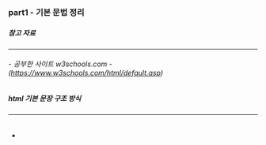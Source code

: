 ### part1 - 기본 문법 정리

##### 참고 자료
-----

###### - 공부한 사이트 w3schools.com - (https://www.w3schools.com/html/default.asp)


##### html 기본 문장 구조 방식
-----
- ###### <html><head><title><body>으로 진행되는 기본 문장 구조 방식이다

<img src ="https://user-images.githubusercontent.com/45492520/68174407-59179700-ffc1-11e9-9ba3-85385b9e6138.png" width=700></img>


##### html 제목
-----
- ###### 제목단은 h태그로 적용을 하며, `h1 ~ h6` 까지 적용이 가능하다

```
<h1>This is heading 1</h1>
<h2>This is heading 2</h2>
<h3>This is heading 3</h3>
```

##### html 단락
-----
- ###### `p`태그로 이용해 단락 정의함

```
<p>This is a paragraph.</p>
<p>This is another paragraph.</p>
```

##### html 링크
-----
- ###### `a`태그를 이용해 링크정의함

```
<a href="https://www.w3schools.com">This is a link</a>
```


##### html 버튼
-----
- ###### 뭐하는 놈인지는 다들 아실거고..

```
<button>Click me</button>
```


##### html 목록
-----
- ###### 목록은 `ul`(정렬되지 않은 / 글 머리 기호 목록) 또는 `ol`(순서 / 번호가 매겨진 목록) 태그와 `li` 태그 (목록 항목)로 정의함

```
<ul>
  <li>Coffee</li>
  <li>Tea</li>
  <li>Milk</li>
</ul>

<ol>
  <li>Coffee</li>
  <li>Tea</li>
  <li>Milk</li>
</ol>
```


##### html 이미지
-----
- ###### 이미지를 넣는 태그는 `img`태그로 정의가 되며 속성은 `src`으로 정의를 한다.
- ###### 너비와 높이의 속성을 두고 싶은 경우에는 `width`와 `height`속성을 적용을 한다.(자동적으로 픽셀로 적용이 됨)

```
<img src="img_girl.jpg" width="500" height="600">
```


##### html 스타일 속성
-----
- ###### `style` 속성은 색상, 글꼴, 크기 등과 같은 요소의 스타일을 지정하는데 사용이 됨
- ###### 중요한 요소이니 한번 쯤 봐주는게 좋음

```
<p style="color:red">This is a paragraph.</p>
```

##### html lang 속성
-----
- ###### 언어 속성을 적용하기 위해 사용, 접근성 응용프로그램 및 검색 엔진에 들어갈때 사용해주는 것 이 좋다.

```
<!DOCTYPE html>
<html lang="en-US">
<body>

...

</body>
</html>
```


##### 제목 속성
-----
- ###### 단락 위로 마우스를 가져 가면 title 속성 값이 툴팁으로 표시가 된다.

```
<p title="I'm a tooltip">
This is a paragraph.
</p>
```

##### 작은 따옴표 큰 따옴표
-----
- ###### 속성 값 주위에 큰 따옴표가 HTML에서 가장 일반적이지만, 작은 따옴표도 사용할 수 있다. 경우에 따라 속성 값 체에 큰 따옴표가 포함 된 경우 작은 따옴표도 사용해야한다

```
<p title='John "ShotGun" Nelson'> // 작은 따옴표 안에 큰 따옴표를 사용한 경우 
<p title="John 'ShotGun' Nelson"> // 반대로 큰 따옴표 안에 작은 따옴표를 사용한 경우
```



##### html 수평선
-----
- ###### 수평선을 넣어주고 싶을때에는 `hr`태그를 집어 넣어주면 된다

```
<h1>This is heading 1</h1>
<p>This is some text.</p>
<hr>
<h2>This is heading 2</h2>
<p>This is some other text.</p>
<hr>
```












